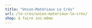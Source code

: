 ```yaml
---
title: "Union-Matériaux Le Crès"
url: /le-cres/union-materiaux-le-cres/
shop: à faire soi-même
---
```


